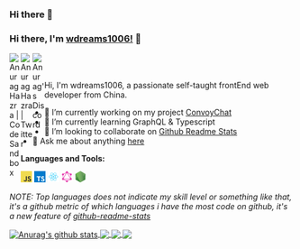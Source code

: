 ### Hi there 👋

<!--
**snowdreams1006/snowdreams1006** is a ✨ _special_ ✨ repository because its `README.md` (this file) appears on your GitHub profile.

Here are some ideas to get you started:

- 🔭 I’m currently working on ...
- 🌱 I’m currently learning ...
- 👯 I’m looking to collaborate on ...
- 🤔 I’m looking for help with ...
- 💬 Ask me about ...
- 📫 How to reach me: ...
- 😄 Pronouns: ...
- ⚡ Fun fact: ...
-->

### Hi there, I'm [wdreams1006!](https://snowdreams1006.github.io) 👋

<a href="https://codesandbox.io/u/snowdreams1006">
  <img align="left" alt="Anurag Hazra | CodeSandbox" width="20px" src="https://raw.githubusercontent.com/snowdreams1006/snowdreams1006/master/assets/codesandbox.svg" />
</a>
<a href="https://twitter.com/anuraghazru">
  <img align="left" alt="Anurag Hazra | Twitter" width="21px" src="https://raw.githubusercontent.com/snowdreams1006/snowdreams1006/master/assets/twitter.svg" />
</a>
<a href="https://discord.gg/VK4k3Br">
  <img align="left" alt="Anurag's Discord" width="21px" src="https://raw.githubusercontent.com/snowdreams1006/snowdreams1006/master/assets/discord-round.svg" />
</a>

<br />
<br />

Hi, I'm wdreams1006, a passionate self-taught frontEnd web developer from China.

- 🔭 I’m currently working on my project [ConvoyChat](https://github.com/snowdreams1006/convoychat)
- 🌱 I’m currently learning GraphQL & Typescript
- 👯 I’m looking to collaborate on [Github Readme Stats](https://github.com/snowdreams1006/github-readme-stats)
- 💬 Ask me about anything [here](https://github.com/snowdreams1006/snowdreams1006/issues)

**Languages and Tools:**  

<code><img height="20" src="https://raw.githubusercontent.com/github/explore/80688e429a7d4ef2fca1e82350fe8e3517d3494d/topics/javascript/javascript.png"></code>
<code><img height="20" src="https://raw.githubusercontent.com/github/explore/80688e429a7d4ef2fca1e82350fe8e3517d3494d/topics/typescript/typescript.png"></code>
<code><img height="20" src="https://raw.githubusercontent.com/github/explore/80688e429a7d4ef2fca1e82350fe8e3517d3494d/topics/react/react.png"></code>
<code><img height="20" src="https://raw.githubusercontent.com/github/explore/5c058a388828bb5fde0bcafd4bc867b5bb3f26f3/topics/graphql/graphql.png"></code>
<code><img height="20" src="https://raw.githubusercontent.com/github/explore/80688e429a7d4ef2fca1e82350fe8e3517d3494d/topics/nodejs/nodejs.png"></code>    

<!--- 
  if you have forked this to use on your profile, 
  Change the `github-readme-stats.snowdreams10061.vercel.app` to `github-readme-stats.vercel.app` 
--->

<!-- Change the `github-readme-stats.snowdreams10061.vercel.app` to `github-readme-stats.vercel.app`  -->

*NOTE: Top languages does not indicate my skill level or something like that, it's a github metric of which languages i have the most code on github, it's a new feature of [github-readme-stats](https://github.com/snowdreams1006/github-readme-stats)*


<a href="https://github.com/snowdreams1006/github-readme-stats">
  <img align="center" src="https://github-readme-stats.snowdreams10061.vercel.app/api?username=snowdreams1006&show_icons=true&include_all_commits=true&theme=radical" alt="Anurag's github stats" />
</a>
<a href="https://github.com/snowdreams1006/github-readme-stats">
  <!-- Change the `github-readme-stats.snowdreams10061.vercel.app` to `github-readme-stats.vercel.app`  -->
  <img align="center" src="https://github-readme-stats.snowdreams10061.vercel.app/api/top-langs/?username=snowdreams1006&layout=compact&theme=radical" />
</a>

<a href="https://github.com/snowdreams1006/github-readme-stats">
  <!-- Change the `github-readme-stats.snowdreams10061.vercel.app` to `github-readme-stats.vercel.app`  -->
  <img align="center" src="https://github-readme-stats.snowdreams10061.vercel.app/api/pin/?username=snowdreams1006&repo=github-readme-stats&theme=radical" />
</a>    
<a href="https://github.com/snowdreams1006/snowdreams1006.github.io">
  <!-- Change the `github-readme-stats.snowdreams10061.vercel.app` to `github-readme-stats.vercel.app`  -->
  <img align="center" src="https://github-readme-stats.snowdreams10061.vercel.app/api/pin/?username=snowdreams1006&repo=snowdreams1006.github.io&theme=radical" />
</a>

